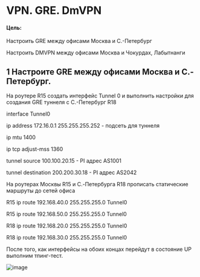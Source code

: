 # VPN. GRE. DmVPN

#### Цель:

Настроить GRE между офисами Москва и С.-Петербург

Настроить DMVPN между офисами Москва и Чокурдах, Лабытнанги


## 1  Настроите GRE между офисами Москва и С.-Петербург.

На роутере R15 создать интерфейс Tunnel 0 и выполнить настройки для создания GRE туннеля с С.-Петербург R18

  interface Tunnel0
  
  ip address 172.16.0.1 255.255.255.252 - подсеть для туннеля
  
  ip mtu 1400
  
  ip tcp adjust-mss 1360
  
  tunnel source 100.100.20.15 - PI адрес AS1001
  
  tunnel destination 200.200.30.18 - PI адрес AS2042

На роутерах Москвы R15 и C.-Петербурга R18 прописать статические маршруты до сетей офиса

  R15 ip route 192.168.40.0 255.255.255.0 Tunnel0
  
  R15 ip route 192.168.50.0 255.255.255.0 Tunnel0

  R18 ip route 192.168.20.0 255.255.255.0 Tunnel0
  
  R18 ip route 192.168.30.0 255.255.255.0 Tunnel0

После того, как интерфейсы на обоих концах перейдут в состояние UP выполним тпинг-тест.

![image](https://github.com/user-attachments/assets/9198ba01-e4f2-4082-8e0b-c5d4ba0fb7af)
